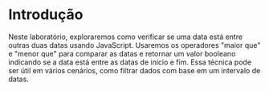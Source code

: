 # Introdução

Neste laboratório, exploraremos como verificar se uma data está entre outras duas datas usando JavaScript. Usaremos os operadores "maior que" e "menor que" para comparar as datas e retornar um valor booleano indicando se a data está entre as datas de início e fim. Essa técnica pode ser útil em vários cenários, como filtrar dados com base em um intervalo de datas.
